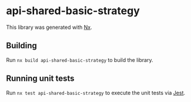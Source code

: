 # api-shared-basic-strategy

This library was generated with [Nx](https://nx.dev).

## Building

Run `nx build api-shared-basic-strategy` to build the library.

## Running unit tests

Run `nx test api-shared-basic-strategy` to execute the unit tests via [Jest](https://jestjs.io).
